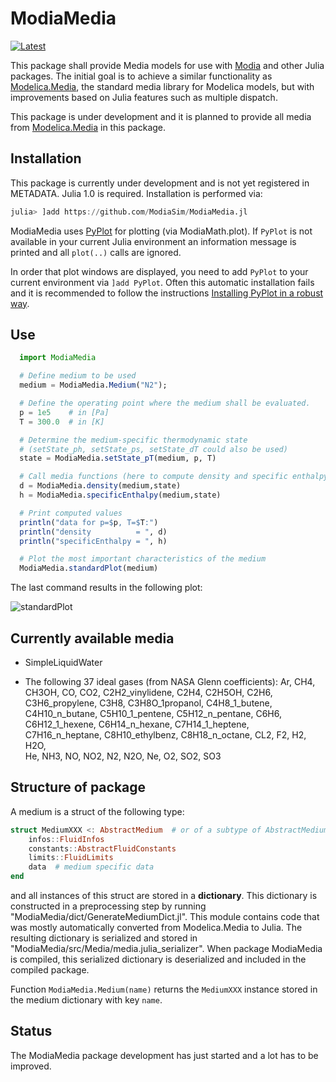 # ModiaMedia

[![Latest](https://img.shields.io/badge/docs-latest-blue.svg)](https://modiasim.github.io/ModiaMedia.jl/latest/)

This package shall provide Media models for use with [Modia](https://github.com/ModiaSim/Modia.jl)
and other Julia packages. The initial goal is to achieve a similar functionality as
[Modelica.Media](https://doc.modelica.org/Modelica%203.2.3/Resources/helpDymola/Modelica_Media.html#Modelica.Media),
the standard media library for Modelica models, but with improvements based on Julia features
such as multiple dispatch.

This package is under development and it is planned to provide all media from
[Modelica.Media](https://doc.modelica.org/Modelica%203.2.3/Resources/helpDymola/Modelica_Media.html#Modelica.Media)
in this package.


## Installation

This package is currently under development and is not yet registered in METADATA.
Julia 1.0 is required. Installation is performed via:

```julia
julia> ]add https://github.com/ModiaSim/ModiaMedia.jl
```

ModiaMedia uses [PyPlot](https://github.com/JuliaPy/PyPlot.jl) for plotting (via ModiaMath.plot).
If `PyPlot` is not available in your current Julia environment
an information message is printed and all `plot(..)` calls are ignored.

In order that plot windows are displayed, you need to add `PyPlot` to your current environment
via `]add PyPlot`. Often this automatic installation fails and it is recommended to follow
the instructions
[Installing PyPlot in a robust way](https://github.com/ModiaSim/ModiaMath.jl/wiki/Installing-PyPlot-in-a-robust-way).


## Use

```julia
  import ModiaMedia

  # Define medium to be used
  medium = ModiaMedia.Medium("N2");

  # Define the operating point where the medium shall be evaluated. 
  p = 1e5    # in [Pa]
  T = 300.0  # in [K]

  # Determine the medium-specific thermodynamic state
  # (setState_ph, setState_ps, setState_dT could also be used)
  state = ModiaMedia.setState_pT(medium, p, T)

  # Call media functions (here to compute density and specific enthalpy)
  d = ModiaMedia.density(medium,state)
  h = ModiaMedia.specificEnthalpy(medium,state)

  # Print computed values
  println("data for p=$p, T=$T:")
  println("density          = ", d)
  println("specificEnthalpy = ", h)

  # Plot the most important characteristics of the medium
  ModiaMedia.standardPlot(medium)
```

The last command results in the following plot:

![standardPlot](https://ModiaSim.github.io/ModiaMedia.jl/resources/images/N2.png)

## Currently available media

- SimpleLiquidWater

- The following 37 ideal gases (from NASA Glenn coefficients): 
  Ar, CH4, CH3OH, CO, CO2, C2H2_vinylidene, C2H4, C2H5OH, C2H6, C3H6_propylene, 
  C3H8, C3H8O_1propanol, C4H8_1_butene, C4H10_n_butane, C5H10_1_pentene, 
  C5H12_n_pentane, C6H6, C6H12_1_hexene, C6H14_n_hexane, C7H14_1_heptene,  
  C7H16_n_heptane, C8H10_ethylbenz, C8H18_n_octane, CL2, F2, H2, H2O,    
  He, NH3, NO, NO2, N2, N2O, Ne, O2, SO2, SO3 


## Structure of package

A medium is a struct of the following type:

```julia
struct MediumXXX <: AbstractMedium  # or of a subtype of AbstractMedium
    infos::FluidInfos
    constants::AbstractFluidConstants
    limits::FluidLimits
    data  # medium specific data
end
```

and all instances of this struct are stored in a **dictionary**.
This dictionary is constructed in a preprocessing step
by running "ModiaMedia/dict/GenerateMediumDict.jl".
This module contains code that was mostly automatically
converted from Modelica.Media to Julia.
The resulting dictionary is serialized and stored in "ModiaMedia/src/Media/media.julia_serializer".
When package ModiaMedia is compiled, this serialized dictionary is deserialized
and included in the compiled package.

Function `ModiaMedia.Medium(name)` returns the `MediumXXX` instance stored
in the medium dictionary with key `name`.


## Status

The ModiaMedia package development has just started and a lot has to be improved.


